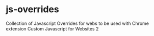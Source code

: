 # js-overrides
Collection of Javascript Overrides for webs to be used with Chrome extension Custom Javascript for Websites 2
